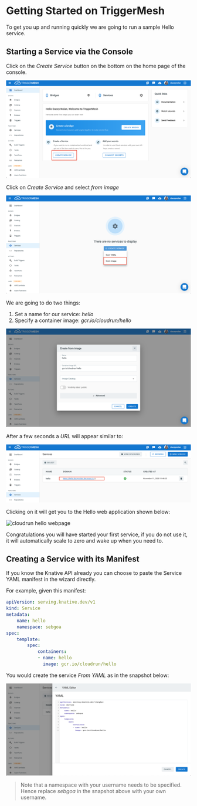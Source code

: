 # Getting Started on TriggerMesh

To get you up and running quickly we are going to run a sample Hello service.

## Starting a Service via the Console


Click on the _Create Service_ button on the bottom on the home page of the console.

![triggermesh console](../images/tmconsoleservice.png)

Click on _Create Service_ and select _from image_

![tm service dash](../images/tmCreateServiceDropdown.png)



We are going to do two things:

1. Set a name for our service: _hello_
2. Specify a container image: _gcr.io/cloudrun/hello_

![service wizard](../images/tmcloudrun.png)

After a few seconds a _URL_ will appear similar to:

![service view with routes](../images/tmservice.png)

Clicking on it will get you to the Hello web application shown below:

![cloudrun hello webpage](../images/cloudrun.png)

Congratulations you will have started your first service, if you do not use it, it will automatically scale to zero and wake up when you need to.

## Creating a Service with its Manifest

If you know the Knative API already you can choose to paste the Service YAML manifest in the wizard directly.

For example, given this manifest:

```yaml
apiVersion: serving.knative.dev/v1
kind: Service
metadata:
    name: hello
    namespace: sebgoa
spec:
    template:
        spec:
            containers:
            - name: hello
              image: gcr.io/cloudrun/hello
```

You would create the service _From YAML_ as in the snapshot below:

![service from yaml](../images/tmyaml.png)

> Note that a namespace with your username needs to be specified. Hence replace _sebgoa_ in the snapshot above with your own username.


